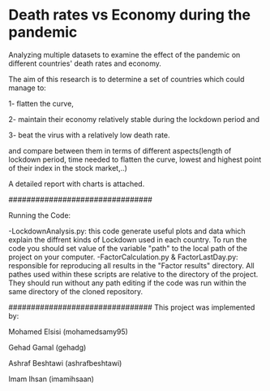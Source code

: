 # Death rates vs Economy during the pandemic
Analyzing multiple datasets to examine the effect of the pandemic on different countries' death rates and economy.

The aim of this research is to determine a set of countries which could manage to:

1- flatten the curve,

2- maintain their economy relatively stable during the lockdown period and

3- beat the virus with a relatively low death rate.

and compare between them in terms of different aspects(length of lockdown period, time needed to flatten the curve, lowest and highest point of their index in the stock market,..)

A detailed report with charts is attached.

################################

Running the Code:

-LockdownAnalysis.py: this code generate useful plots and data which explain the diffrent kinds of Lockdown used in each country.
To run the code you should set value of the variable "path" to  the local path of the project on your computer.
-FactorCalculation.py & FactorLastDay.py: responsible for reproducing all results in the "Factor results" directory.
All pathes used within these scripts are relative to the directory of the project. They should run without any path editing if the code was run within the same directory of the cloned repository.

################################
This project was implemented by:

Mohamed Elsisi (mohamedsamy95)

Gehad Gamal (gehadg)

Ashraf Beshtawi (ashrafbeshtawi)

Imam Ihsan (imamihsaan)

